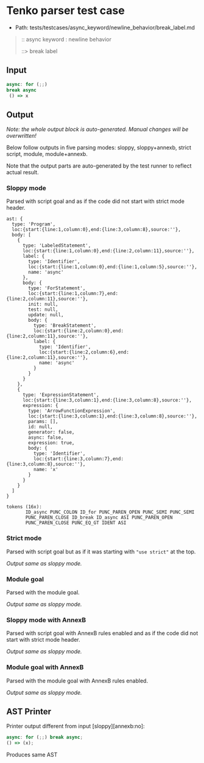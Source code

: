 # Tenko parser test case

- Path: tests/testcases/async_keyword/newline_behavior/break_label.md

> :: async keyword : newline behavior
>
> ::> break label

## Input

`````js
async: for (;;)
break async 
 () => x
`````

## Output

_Note: the whole output block is auto-generated. Manual changes will be overwritten!_

Below follow outputs in five parsing modes: sloppy, sloppy+annexb, strict script, module, module+annexb.

Note that the output parts are auto-generated by the test runner to reflect actual result.

### Sloppy mode

Parsed with script goal and as if the code did not start with strict mode header.

`````
ast: {
  type: 'Program',
  loc:{start:{line:1,column:0},end:{line:3,column:8},source:''},
  body: [
    {
      type: 'LabeledStatement',
      loc:{start:{line:1,column:0},end:{line:2,column:11},source:''},
      label: {
        type: 'Identifier',
        loc:{start:{line:1,column:0},end:{line:1,column:5},source:''},
        name: 'async'
      },
      body: {
        type: 'ForStatement',
        loc:{start:{line:1,column:7},end:{line:2,column:11},source:''},
        init: null,
        test: null,
        update: null,
        body: {
          type: 'BreakStatement',
          loc:{start:{line:2,column:0},end:{line:2,column:11},source:''},
          label: {
            type: 'Identifier',
            loc:{start:{line:2,column:6},end:{line:2,column:11},source:''},
            name: 'async'
          }
        }
      }
    },
    {
      type: 'ExpressionStatement',
      loc:{start:{line:3,column:1},end:{line:3,column:8},source:''},
      expression: {
        type: 'ArrowFunctionExpression',
        loc:{start:{line:3,column:1},end:{line:3,column:8},source:''},
        params: [],
        id: null,
        generator: false,
        async: false,
        expression: true,
        body: {
          type: 'Identifier',
          loc:{start:{line:3,column:7},end:{line:3,column:8},source:''},
          name: 'x'
        }
      }
    }
  ]
}

tokens (16x):
       ID_async PUNC_COLON ID_for PUNC_PAREN_OPEN PUNC_SEMI PUNC_SEMI
       PUNC_PAREN_CLOSE ID_break ID_async ASI PUNC_PAREN_OPEN
       PUNC_PAREN_CLOSE PUNC_EQ_GT IDENT ASI
`````

### Strict mode

Parsed with script goal but as if it was starting with `"use strict"` at the top.

_Output same as sloppy mode._

### Module goal

Parsed with the module goal.

_Output same as sloppy mode._

### Sloppy mode with AnnexB

Parsed with script goal with AnnexB rules enabled and as if the code did not start with strict mode header.

_Output same as sloppy mode._

### Module goal with AnnexB

Parsed with the module goal with AnnexB rules enabled.

_Output same as sloppy mode._

## AST Printer

Printer output different from input [sloppy][annexb:no]:

````js
async: for (;;) break async;
() => (x);
````

Produces same AST
